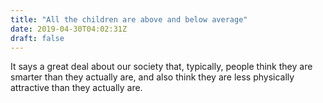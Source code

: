 ```yaml
---
title: "All the children are above and below average"
date: 2019-04-30T04:02:31Z
draft: false
---
```


It says a great deal about our society that, typically, people think they are smarter than they actually are, and also think they are less physically attractive than they actually are.